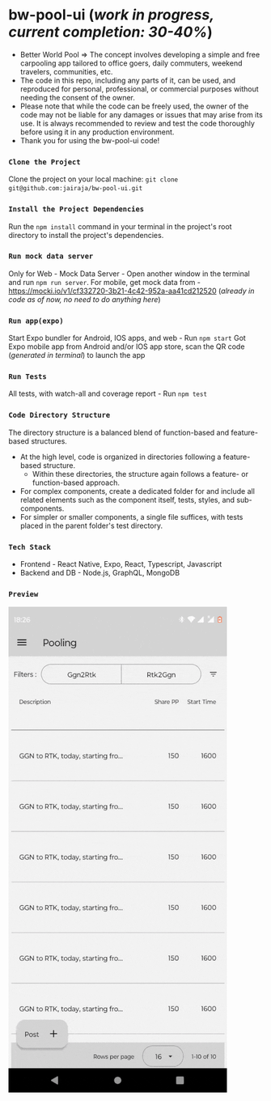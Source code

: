# bw-pool-ui (_work in progress, current completion: 30-40%_)

- Better World Pool => The concept involves developing a simple and free carpooling app tailored to office goers, daily commuters, weekend travelers, communities, etc.
- The code in this repo, including any parts of it, can be used, and reproduced for personal, professional, or commercial purposes without needing the consent of the owner.
- Please note that while the code can be freely used, the owner of the code may not be liable for any damages or issues that may arise from its use. It is always recommended to review and test the code thoroughly before using it in any production environment.
- Thank you for using the bw-pool-ui code!

### `Clone the Project`
Clone the project on your local machine: `git clone git@github.com:jairaja/bw-pool-ui.git`

### `Install the Project Dependencies`
Run the `npm install` command in your terminal in the project's root directory to install the project's dependencies.

### `Run mock data server`
Only for Web - Mock Data Server - Open another window in the terminal and run `npm run server`.
For mobile, get mock data from - https://mocki.io/v1/cf332720-3b21-4c42-952a-aa41cd212520 (_already in code as of now, no need to do anything here_)

### `Run app(expo)`
Start Expo bundler for Android, IOS apps, and web - Run `npm start`
Got Expo mobile app from Android and/or IOS app store, scan the QR code (_generated in terminal_) to launch the app

### `Run Tests`
All tests, with watch-all and coverage report - Run `npm test`

### `Code Directory Structure`
The directory structure is a balanced blend of function-based and feature-based structures.
- At the high level, code is organized in directories following a feature-based structure.
  - Within these directories, the structure again follows a feature- or function-based approach.
- For complex components, create a dedicated folder for and include all related elements such as the component itself, tests, styles, and sub-components.
- For simpler or smaller components, a single file suffices, with tests placed in the parent folder's test directory.

### `Tech Stack`
- Frontend - React Native, Expo, React, Typescript, Javascript
- Backend and DB - Node.js, GraphQL, MongoDB

### `Preview`
![screen_grab](https://github.com/jairaja/bw-pool-ui/blob/main/app/assets/screen-20240331-182755.gif)
